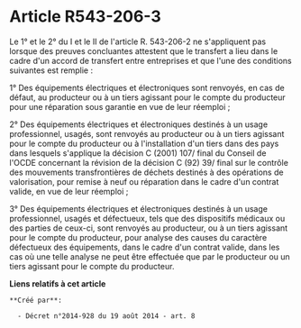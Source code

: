 # Article R543-206-3

Le 1° et le 2° du I et le II de l'article R. 543-206-2 ne s'appliquent pas lorsque des preuves concluantes attestent que le
transfert a lieu dans le cadre d'un accord de transfert entre entreprises et que l'une des conditions suivantes est
remplie : 

1° Des équipements électriques et électroniques sont renvoyés, en cas de défaut, au producteur ou à un tiers agissant pour le
compte du producteur pour une réparation sous garantie en vue de leur réemploi ; 

2° Des équipements électriques et électroniques destinés à un usage professionnel, usagés, sont renvoyés au producteur ou à
un tiers agissant pour le compte du producteur ou à l'installation d'un tiers dans des pays dans lesquels s'applique la
décision C (2001) 107/ final du Conseil de l'OCDE concernant la révision de la décision C (92) 39/ final sur le contrôle des
mouvements transfrontières de déchets destinés à des opérations de valorisation, pour remise à neuf ou réparation dans le
cadre d'un contrat valide, en vue de leur réemploi ; 

3° Des équipements électriques et électroniques destinés à un usage professionnel, usagés et défectueux, tels que des
dispositifs médicaux ou des parties de ceux-ci, sont renvoyés au producteur, ou à un tiers agissant pour le compte du
producteur, pour analyse des causes du caractère défectueux des équipements, dans le cadre d'un contrat valide, dans les cas
où une telle analyse ne peut être effectuée que par le producteur ou un tiers agissant pour le compte du producteur.

**Liens relatifs à cet article**

	**Créé par**:

	  - Décret n°2014-928 du 19 août 2014 - art. 8
